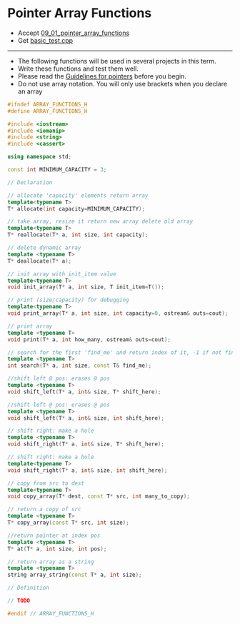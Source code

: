 # Pointer Array Functions

- Accept [09_01_pointer_array_functions](https://classroom.github.com/a/45WayU5_)
- Get [basic_test.cpp](basic_test.cpp)

---

- The following functions will be used in several projects in this term.
- Write these functions and test them well.
- Please read the [Guidelines for pointers](https://docs.google.com/document/d/1WDgzNbWrGjDA7739GjZ8Xna_RrUX95w6XqKL4mOmDpc/edit?usp=sharing) before you begin. 
- Do not use array notation. You will only use brackets when you declare an array
 
```c++
#ifndef ARRAY_FUNCTIONS_H
#define ARRAY_FUNCTIONS_H

#include <iostream>
#include <iomanip>
#include <string>
#include <cassert>

using namespace std;

const int MINIMUM_CAPACITY = 3;

// Declaration

// allocate 'capacity' elements return array
template<typename T>
T* allocate(int capacity=MINIMUM_CAPACITY);

// take array, resize it return new array delete old array
template<typename T>
T* reallocate(T* a, int size, int capacity);

// delete dynamic array
template <typename T>
T* deallocate(T* a);

// init array with init_item value
template<typename T>
void init_array(T* a, int size, T init_item=T());

// print (size/capacity) for debugging
template<typename T>
void print_array(T* a, int size, int capacity=0, ostream& outs=cout);

// print array
template <typename T>
void print(T* a, int how_many, ostream& outs=cout);

// search for the first 'find_me' and return index of it, -1 if not find
template <typename T>
int search(T* a, int size, const T& find_me);

//shift left @ pos: erases @ pos
template <typename T>
void shift_left(T* a, int& size, T* shift_here);

//shift left @ pos: erases @ pos
template <typename T>
void shift_left(T* a, int& size, int shift_here);

// shift right: make a hole
template <typename T>
void shift_right(T* a, int& size, T* shift_here);

// shift right: make a hole
template<typename T>
void shift_right(T* a, int& size, int shift_here);

// copy from src to dest
template<typename T>
void copy_array(T* dest, const T* src, int many_to_copy);

// return a copy of src
template <typename T>
T* copy_array(const T* src, int size);

//return pointer at index pos
template <typename T>
T* at(T* a, int size, int pos);

// return array as a string
template <typename T>
string array_string(const T* a, int size);

// Definition

// TODO

#endif // ARRAY_FUNCTIONS_H
```